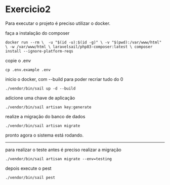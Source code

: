 # Exercicio2

Para executar o projeto é preciso utilizar o docker.

faça a instalação do composer

``docker run --rm \ 
-u "$(id -u):$(id -g)" \
-v "$(pwd):/var/www/html" \
-w /var/www/html \
laravelsail/php83-composer:latest \
composer install --ignore-platform-reqs``

copie o .env

`cp .env.example .env`

inicio o docker, com --build para poder recriar tudo do 0

`./vendor/bin/sail up -d --build`

adicione uma chave de aplicação

`./vendor/bin/sail artisan key:generate`

realize a migração do banco de dados

`./vendor/bin/sail artisan migrate`

pronto agora o sistema está rodando.

---------------------

para realizar o teste antes é preciso realizar a migração

`./vendor/bin/sail artisan migrate --env=testing`

depois execute o pest

`./vendor/bin/sail pest`
